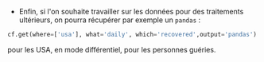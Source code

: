 * Enfin, si l'on souhaite travailler sur les données pour des traitements ultérieurs, on pourra récupérer par exemple un `pandas` :
```python
cf.get(where=['usa'], what='daily', which='recovered',output='pandas')
```
pour les USA, en mode différentiel, pour les personnes guéries.


